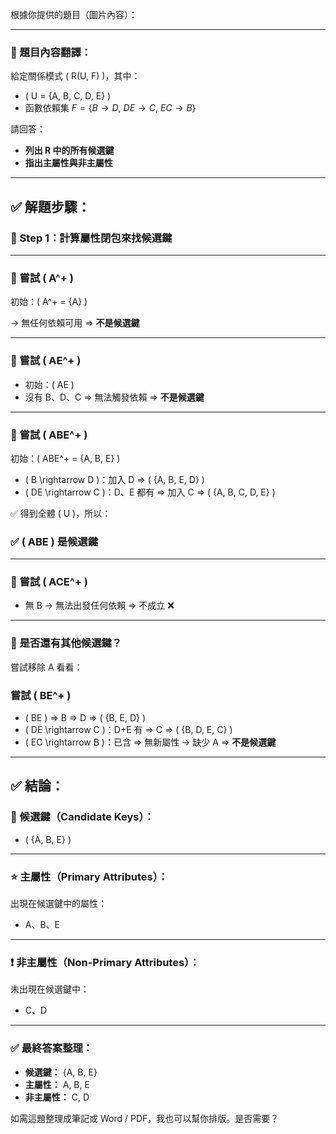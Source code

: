 根據你提供的題目（圖片內容）：

---

### 📘 題目內容翻譯：

給定關係模式 \( R(U, F) \)，其中：

- \( U = \{A, B, C, D, E\} \)
- 函數依賴集 $F = \{ B \rightarrow D,\ DE \rightarrow C,\ EC \rightarrow B \}$

請回答：
- **列出 R 中的所有候選鍵**
- **指出主屬性與非主屬性**

---

## ✅ 解題步驟：

### 🔎 Step 1：計算屬性閉包來找候選鍵

---

### 🧮 嘗試 \( A^+ \)

初始：\( A^+ = \{A\} \)

→ 無任何依賴可用 ⇒ **不是候選鍵**

---

### 🧮 嘗試 \( AE^+ \)

- 初始：\( AE \)
- 沒有 B、D、C ⇒ 無法觸發依賴 ⇒ **不是候選鍵**

---

### 🧮 嘗試 \( ABE^+ \)

初始：\( ABE^+ = \{A, B, E\} \)

- \( B \rightarrow D \)：加入 D ⇒ \( \{A, B, E, D\} \)
- \( DE \rightarrow C \)：D、E 都有 ⇒ 加入 C ⇒ \( \{A, B, C, D, E\} \)

✅ 得到全體 \( U \)，所以：

### ✅ \( ABE \) 是候選鍵

---

### 🧮 嘗試 \( ACE^+ \)

- 無 B → 無法出發任何依賴 ⇒ 不成立 ❌

---

### 🧮 是否還有其他候選鍵？

嘗試移除 A 看看：

### 嘗試 \( BE^+ \)

- \( BE \) ⇒ B ⇒ D ⇒ \( \{B, E, D\} \)
- \( DE \rightarrow C \)：D+E 有 ⇒ C ⇒ \( \{B, D, E, C\} \)
- \( EC \rightarrow B \)：已含 ⇒ 無新屬性
→ 缺少 A ⇒ **不是候選鍵**

---

## ✅ 結論：

### 🔑 候選鍵（Candidate Keys）：
- \( \{A, B, E\} \)

---

### ⭐ 主屬性（Primary Attributes）：
出現在候選鍵中的屬性：
- A、B、E

---

### ❗ 非主屬性（Non-Primary Attributes）：
未出現在候選鍵中：
- C、D

---

### ✅ 最終答案整理：

- **候選鍵：** {A, B, E}  
- **主屬性：** A, B, E  
- **非主屬性：** C, D

如需這題整理成筆記或 Word / PDF，我也可以幫你排版。是否需要？
